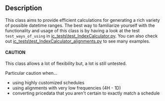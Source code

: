## Description

This class aims to provide efficient calculations for generating a rich variety of possible datetime ranges.
The best way to familiarize yourself with the functionality and usage of this class is by having a look at 
the test `test_ways_of_using` in [ic_tests\test_IndexCalculator.py](https://github.com/Stryder-Git/index_calculator/blob/master/ic_tests/test_IndexCalculator.py).
You can also check out [ic_tests\test_IndexCalculator_alignments.py](https://github.com/Stryder-Git/index_calculator/blob/master/ic_tests/test_IndexCalculator_alignments.py)
to see many examples.

#### CAUTION

This class allows a lot of flexibility but, a lot is still untested.

Particular caution when...
* using highly customized schedules
* using alignments with very low frequencies (4H - 1D)
* converting pricedata that you aren't certain to exactly match a schedule






    


    



